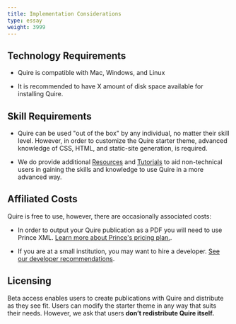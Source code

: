 ```yaml
---
title: Implementation Considerations
type: essay
weight: 3999
---
```


## Technology Requirements

- Quire is compatible with Mac, Windows, and Linux

- It is recommended to have X amount of disk space available for installing Quire.

## Skill Requirements

- Quire can be used "out of the box" by any individual, no matter their skill level. However, in order to customize the Quire starter theme, advanced knowledge of CSS, HTML, and static-site generation, is required.

- We do provide additional [Resources](/learn/other-resources/) and [Tutorials](/learn/tutorial/) to aid non-technical users in gaining the skills and knowledge to use Quire in a more advanced way.

## Affiliated Costs

Quire is free to use, however, there are occasionally associated costs:

- In order to output your Quire publication as a PDF you will need to use Prince XML. [Learn more about Prince's pricing plan.](https://www.princexml.com/purchase/).

- If you are at a small institution, you may want to hire a developer. [See our developer recommendations](#).

## Licensing

Beta access enables users to create publications with Quire and distribute as they see fit. Users can modify the starter theme in any way that suits their needs. However, we ask that users **don’t redistribute Quire itself.**
